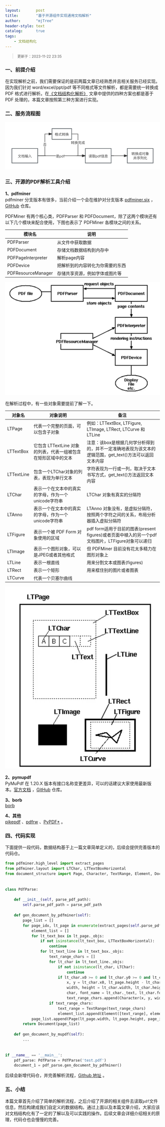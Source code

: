 ```yaml
---
layout:       post
title:        "基于开源组件实现通用文档解析"
author:       "mjTree"
header-style: text
catalog:      true
tags:
    - 文档结构化
---
```


> <small>更新于：2023-11-22 23:35</small>  


### 一、前提介绍
在实现解析之前，我们需要保证的是前两篇文章已经熟悉并且相关服务已经实现。因为我们针对 word/excel/ppt/pdf 等不同格式等文件解析，都是需要统一转换成 PDF 格式进行解析。在[《文档结构化解析》](https://mjtree.github.io/2023/11/03/文档结构化解析) 文章中提供的四种方案也都是基于 PDF 处理的，本篇文章按照第三种方案进行实现。  


### 二、服务流程图

![document_process_flow](/img/article-img/2023/1115_1.png)


### 三、开源的PDF解析工具介绍
**1、pdfminer**  
pdfminer 分支版本有很多，当前介绍一个会在维护对分支版本 [pdfminer.six](https://pdfminersix.readthedocs.io/en/latest/) ，[GitHub](https://github.com/pdfminer/pdfminer.six) 仓库。  

PDFMiner 有两个核心类，PDFParser 和 PDFDocument，除了这两个模块还有以下几个模块来配合使用，下图也表示了 PDFMiner 各模块之间的关系。  

| 模块名                | 说明                           |
|-----------------------|-------------------------------|
| PDFParser             | 从文件中获取数据                |
| PDFDocument           | 存储文档数据结构到内存中         |
| PDFPageInterpreter    | 解析page内容                   |
| PDFDevice             | 把解析到的内容转化为你需要的东西  |
| PDFResourceManager    | 存储共享资源，例如字体或图片等    |

![pdfminer-structure](/img/article-img/2023/1115_2.png)

在解析过程中，有一些对象需要提前了解一下。  

| 对象名       | 对象说明                                     | 备注                                                                                               |
|--------------|--------------------------------------------|----------------------------------------------------------------------------------------------------|
| LTPage       | 代表一个完整的页面，可以包含子对象             | 例如：LTTextBox, LTFigure, LTImage, LTRect, LTCurve 和 LTLine                                       |
| LTTextBox    | 它包含 LTTextLine 对象的列表，代表一组被包含在矩形区域中的文本    | 注意：该box是根据几何学分析得到的，并不一定准确地表现为该文本的逻辑范围，get_text()方法可以返回文本内容  |
| LTTextLine   | 包含一个LTChar对象的列表，表现为单行文本         | 字符表现为一行或一列，取决于文本书写方式，get_text()方法返回文本内容                                  |
| LTChar       | 表示一个在文本中的真实的字母，作为一个unicode字符串    | LTChar 对象有真实的分隔符                                                                             |
| LTAnno       | 表示一个在文本中的真实的字母，作为一个unicode字符串    | LTAnno 对象没有，是虚拟分隔符，按照两个字符之间的关系，布局分析器插入虚拟分隔符                       |
| LTFigure     | 表示一个被 PDF Form 对象使用的区域               | pdf form适用于目前的图表(present figures)或者页面中植入的另一个pdf文档图片，LTFigure对象可以递归          |
| LTImage      | 表示一个图形对象，可以是JPEG或者其他格式           | 但 PDFMiner 目前没有花太多精力在图形对象上                                                             |
| LTLine       | 表示一根直线                                  | 用来分割文本或图表(figures)                                                                           |
| LTRect       | 表示一个矩形                                  | 用来框住别的图片或者图表                                                                              |
| LTCurve      | 代表一个贝塞尔曲线                            |                                                                                                    |

![pdfminer_structure](/img/article-img/2023/1115_3.png)


**2、pymupdf**  
PyMuPdf 在 1.20.X 版本有接口名称变更差异，可以的话建议大家使用最新版本。[官方文档](https://pymupdf.readthedocs.io/en/latest/) ，[GitHub](https://github.com/pymupdf/PyMuPDF) 仓库。  


**3、borb**  
[borb](https://borbpdf.com/) 


**4、其他**  
[pikepdf](https://github.com/pikepdf/pikepdf) 、[pdfrw](https://github.com/pmaupin/pdfrw) 、[PyPDF*](https://github.com/claird/PyPDF4) 。


### 四、代码实现
下面提供一段代码，数据结构基于上一篇文章简单定义的，后续会提供完善版本的代码仓。  
```python
from pdfminer.high_level import extract_pages
from pdfminer.layout import LTChar, LTTextBoxHorizontal
from document_structure import Page, Character, TextRange, Element, Document


class PdfParse:

    def __init__(self, parse_pdf_path):
        self.parse_pdf_path = parse_pdf_path

    def gen_document_by_pdfminer(self):
        page_list = []
        for page_idx, lt_page in enumerate(extract_pages(self.parse_pdf_path)):
            element_list = []
            for lt_text_box in lt_page._objs:
                if not isinstance(lt_text_box, LTTextBoxHorizontal):
                    continue
                for lt_text_line in lt_text_box._objs:
                    text_range_chars = []
                    for lt_char in lt_text_line._objs:
                        if not isinstance(lt_char, LTChar):
                            continue
                        if lt_char.x0 >= 0 and lt_char.y0 >= 0 and lt_char.width > 0 and lt_char.height > 0:
                            x, y = lt_char.x0, lt_page.height - lt_char.y0 - lt_char.height
                            width, height = lt_char.width, lt_char.height
                            char, font_name = lt_char._text, lt_char.fontname
                            text_range_chars.append(Character(x, y, width, height, page_idx + 1, char, font_name))
                    if text_range_chars:
                        text_range = TextRange(text_range_chars)
                        element_list.append(Element([text_range], element_type='paragraph'))
            page_list.append(Page(lt_page.width, lt_page.height, page_idx + 1, element_list))
        return Document(page_list)

    def gen_document_by_mupdf(self):
        ...


if __name__ == '__main__':
    pdf_parse: PdfParse = PdfParse('test.pdf')
    document_1 = pdf_parse.gen_document_by_pdfminer()
```

后续会新增代码仓，并完善解析流程，[Github 地址](https://github.com/mjTree/layout_analysis/tree/main/layout_analysis/document_parse) 。  


### 五、小结
本篇文章首先介绍了简单的解析流程，之后介绍了开源的相关组件去读取`pdf`文件信息，然后构建成我们自定义的数据结构。通过上面以及本篇文章介绍，大家应该对文档结构化有了一定的了解以及可以实践的操作。后续文章会详细介绍相关的原理，代码仓也会慢慢的完善。  

